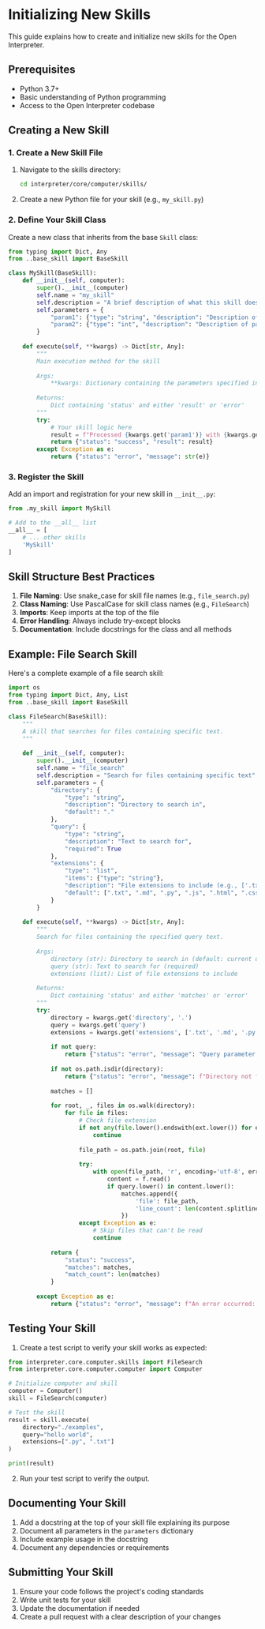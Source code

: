 # Initializing New Skills

This guide explains how to create and initialize new skills for the Open Interpreter.

## Prerequisites

- Python 3.7+
- Basic understanding of Python programming
- Access to the Open Interpreter codebase

## Creating a New Skill

### 1. Create a New Skill File

1. Navigate to the skills directory:
   ```bash
   cd interpreter/core/computer/skills/
   ```

2. Create a new Python file for your skill (e.g., `my_skill.py`)

### 2. Define Your Skill Class

Create a new class that inherits from the base `Skill` class:

```python
from typing import Dict, Any
from ..base_skill import BaseSkill

class MySkill(BaseSkill):
    def __init__(self, computer):
        super().__init__(computer)
        self.name = "my_skill"
        self.description = "A brief description of what this skill does"
        self.parameters = {
            "param1": {"type": "string", "description": "Description of param1"},
            "param2": {"type": "int", "description": "Description of param2"}
        }
    
    def execute(self, **kwargs) -> Dict[str, Any]:
        """
        Main execution method for the skill
        
        Args:
            **kwargs: Dictionary containing the parameters specified in self.parameters
            
        Returns:
            Dict containing 'status' and either 'result' or 'error'
        """
        try:
            # Your skill logic here
            result = f"Processed {kwargs.get('param1')} with {kwargs.get('param2')}"
            return {"status": "success", "result": result}
        except Exception as e:
            return {"status": "error", "message": str(e)}
```

### 3. Register the Skill

Add an import and registration for your new skill in `__init__.py`:

```python
from .my_skill import MySkill

# Add to the __all__ list
__all__ = [
    # ... other skills
    'MySkill'
]
```

## Skill Structure Best Practices

1. **File Naming**: Use snake_case for skill file names (e.g., `file_search.py`)
2. **Class Naming**: Use PascalCase for skill class names (e.g., `FileSearch`)
3. **Imports**: Keep imports at the top of the file
4. **Error Handling**: Always include try-except blocks
5. **Documentation**: Include docstrings for the class and all methods

## Example: File Search Skill

Here's a complete example of a file search skill:

```python
import os
from typing import Dict, Any, List
from ..base_skill import BaseSkill

class FileSearch(BaseSkill):
    """
    A skill that searches for files containing specific text.
    """
    
    def __init__(self, computer):
        super().__init__(computer)
        self.name = "file_search"
        self.description = "Search for files containing specific text"
        self.parameters = {
            "directory": {
                "type": "string", 
                "description": "Directory to search in",
                "default": "."
            },
            "query": {
                "type": "string", 
                "description": "Text to search for",
                "required": True
            },
            "extensions": {
                "type": "list",
                "items": {"type": "string"},
                "description": "File extensions to include (e.g., ['.txt', '.md'])",
                "default": [".txt", ".md", ".py", ".js", ".html", ".css"]
            }
        }
    
    def execute(self, **kwargs) -> Dict[str, Any]:
        """
        Search for files containing the specified query text.
        
        Args:
            directory (str): Directory to search in (default: current directory)
            query (str): Text to search for (required)
            extensions (list): List of file extensions to include
            
        Returns:
            Dict containing 'status' and either 'matches' or 'error'
        """
        try:
            directory = kwargs.get('directory', '.')
            query = kwargs.get('query')
            extensions = kwargs.get('extensions', ['.txt', '.md', '.py', '.js', '.html', '.css'])
            
            if not query:
                return {"status": "error", "message": "Query parameter is required"}
                
            if not os.path.isdir(directory):
                return {"status": "error", "message": f"Directory not found: {directory}"}
            
            matches = []
            
            for root, _, files in os.walk(directory):
                for file in files:
                    # Check file extension
                    if not any(file.lower().endswith(ext.lower()) for ext in extensions):
                        continue
                        
                    file_path = os.path.join(root, file)
                    
                    try:
                        with open(file_path, 'r', encoding='utf-8', errors='ignore') as f:
                            content = f.read()
                            if query.lower() in content.lower():
                                matches.append({
                                    'file': file_path,
                                    'line_count': len(content.splitlines())
                                })
                    except Exception as e:
                        # Skip files that can't be read
                        continue
            
            return {
                "status": "success",
                "matches": matches,
                "match_count": len(matches)
            }
            
        except Exception as e:
            return {"status": "error", "message": f"An error occurred: {str(e)}"}
```

## Testing Your Skill

1. Create a test script to verify your skill works as expected:

```python
from interpreter.core.computer.skills import FileSearch
from interpreter.core.computer.computer import Computer

# Initialize computer and skill
computer = Computer()
skill = FileSearch(computer)

# Test the skill
result = skill.execute(
    directory="./examples",
    query="hello world",
    extensions=[".py", ".txt"]
)

print(result)
```

2. Run your test script to verify the output.

## Documenting Your Skill

1. Add a docstring at the top of your skill file explaining its purpose
2. Document all parameters in the `parameters` dictionary
3. Include example usage in the docstring
4. Document any dependencies or requirements

## Submitting Your Skill

1. Ensure your code follows the project's coding standards
2. Write unit tests for your skill
3. Update the documentation if needed
4. Create a pull request with a clear description of your changes
